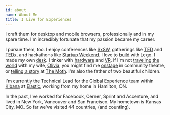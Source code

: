 ```yaml
---
id: about
name: About Me
title: I Live for Experiences
---
```


I craft them for desktop and mobile browsers, professionally and in my spare time. I'm incredibly fortunate that my passion became my career.

I pursue them, too. I enjoy conferences like [SxSW](http://sxsw.com/), gatherings like [TED](https://www.ted.com/) and [TEDx](https://www.ted.com/tedx/events/7658), and hackathons like [Startup Weekend](https://www.techstars.com/communities/startup-weekend). I love to [build](https://www.instagram.com/p/Bggec_FA6m0/) with Lego. I made my own [desk](https://www.instagram.com/p/qOJJTcFmOr/). I tinker with [hardware](https://www.instagram.com/p/uMRGZVlmDx/) and [VR](https://www.instagram.com/p/BMhqanBBoGD/). If I'm not [traveling the world](https://www.instagram.com/p/BGLyaiZFmFg) with my wife, [Olivia](https://www.instagram.com/p/3pb4fslmN-/), you might find me [onstage](https://www.instagram.com/p/Rl_ij5lmOc/) in community theatre, or [telling a story](https://www.instagram.com/p/BX80pE0BmcO/) at [The Moth](http://themoth.org). I'm also the father of two beautiful children.

I'm currently the Technical Lead for the Global Experience team within [Kibana](https://www.elastic.co/products/kibana) at [Elastic](https://elastic.co), working from my home in Hamilton, ON.

In the past, I've worked for Facebook, Cerner, Sprint and Accenture, and lived in New York, Vancouver and San Francisco.  My hometown is Kansas City, MO. So far we've visited 44 countries, (and counting).